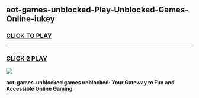 
## aot-games-unblocked-Play-Unblocked-Games-Online-iukey
<h3>
<a href="https://premium76.site?title=aot-games-unblocked&ref=24A">CLICK TO PLAY</a></h3>
<hr>

<h3>
<a href="https://premium76.site?title=aot-games-unblocked&ref=24A">CLICK 2 PLAY</a>
  
</h3>

<a href="https://premium76.site?title=aot-games-unblocked&ref=24A"><img src="https://clearcache.store/games.png"></a>


**aot-games-unblocked games unblocked: Your Gateway to Fun and Accessible Online Gaming**
